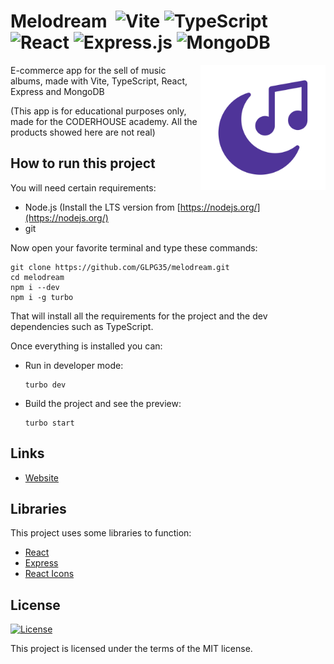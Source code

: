 # Melodream &nbsp;![Vite](https://img.shields.io/badge/vite-%23646CFF.svg?style=for-the-badge&logo=vite&logoColor=white) ![TypeScript](https://img.shields.io/badge/typescript-%23007ACC.svg?style=for-the-badge&logo=typescript&logoColor=white) ![React](https://img.shields.io/badge/react-%2320232a.svg?style=for-the-badge&logo=react&logoColor=%2361DAFB) ![Express.js](https://img.shields.io/badge/express.js-%23404d59.svg?style=for-the-badge&logo=express&logoColor=%2361DAFB) ![MongoDB](https://img.shields.io/badge/MongoDB-%234ea94b.svg?style=for-the-badge&logo=mongodb&logoColor=white)

<img src="https://raw.githubusercontent.com/GLPG35/melodream/7f12ae222e91531d9d1c50b1fb1313073b8d9597/public/melodream_icon.svg"
align="right" width="200px" height="auto" />

E-commerce app for the sell of music albums, made with Vite, TypeScript, React, Express and MongoDB

(This app is for educational purposes only, made for the CODERHOUSE academy. All the products showed here are not real)

## How to run this project

You will need certain requirements:

  - Node.js (Install the LTS version from [https://nodejs.org/](https://nodejs.org/)
  - git
  
Now open your favorite terminal and type these commands:

    git clone https://github.com/GLPG35/melodream.git
    cd melodream
    npm i --dev
    npm i -g turbo
That will install all the requirements for the project and the dev dependencies such as TypeScript.

Once everything is installed you can:

  - Run in developer mode:
  
        turbo dev
        
  - Build the project and see the preview:
  
        turbo start
        
## Links

  - [Website](https://melodream.vercel.app/)
        
## Libraries

This project uses some libraries to function:

  - [React](https://github.com/facebook/react)
  - [Express](https://github.com/expressjs/express)
  - [React Icons](https://github.com/react-icons/react-icons)
  
## License

[![License](https://img.shields.io/github/license/Ileriayo/markdown-badges?style=for-the-badge)](./LICENSE)

This project is licensed under the terms of the MIT license.
